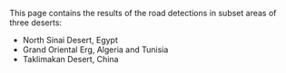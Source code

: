 This page contains the results of the road detections in subset areas of three deserts:
* North Sinai Desert, Egypt
* Grand Oriental Erg, Algeria and Tunisia
* Taklimakan Desert, China

